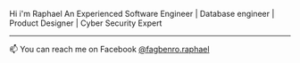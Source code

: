 Hi i'm Raphael
An Experienced Software Engineer | Database engineer | Product Designer | Cyber Security Expert
<hr>

📫 You can reach me on Facebook <a href="https://www.facebook.com/fagbenro.raphael">@fagbenro.raphael</a>

<!---
Penmind/Penmind is a ✨ special ✨ repository because its `README.md` (this file) appears on your GitHub profile.
You can click the Preview link to take a look at your changes.
--->
